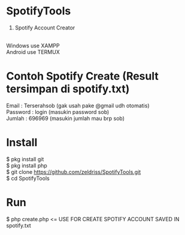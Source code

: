 # SpotifyTools
1. Spotify Account Creator<br><br>

Windows use XAMPP<br>
Android use TERMUX<br>

# Contoh Spotify Create (Result tersimpan di spotify.txt)
Email : Terserahsob (gak usah pake @gmail udh otomatis)<br>
Password : login (masukin password sob)<br>
Jumlah : 696969 (masukin jumlah mau brp sob)<br>


# Install
  
  $ pkg install git<br>
  $ pkg install php<br>
  $ git clone https://github.com/zeldriss/SpotifyTools.git<br>
  $ cd SpotifyTools<br>

# Run

  $ php create.php <= USE FOR CREATE SPOTIFY ACCOUNT SAVED IN spotify.txt<br>

  


